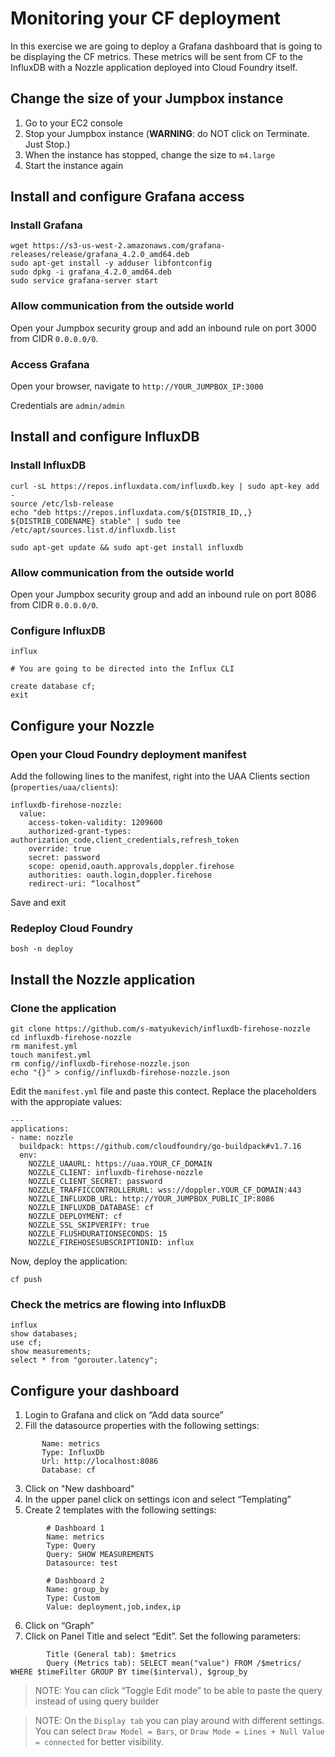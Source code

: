 # Monitoring your CF deployment

In this exercise we are going to deploy a Grafana dashboard that is going to be displaying the CF metrics. These metrics will be sent from CF to the InfluxDB with a Nozzle application deployed into Cloud Foundry itself.

## Change the size of your Jumpbox instance

1. Go to your EC2 console
1. Stop your Jumpbox instance (**WARNING**: do NOT click on Terminate. Just Stop.)
1. When the instance has stopped, change the size to `m4.large`
1. Start the instance again

## Install and configure Grafana access

### Install Grafana

```
wget https://s3-us-west-2.amazonaws.com/grafana-releases/release/grafana_4.2.0_amd64.deb
sudo apt-get install -y adduser libfontconfig
sudo dpkg -i grafana_4.2.0_amd64.deb
sudo service grafana-server start
```

### Allow communication from the outside world

Open your Jumpbox security group and add an inbound rule on port 3000 from CIDR `0.0.0.0/0`.

### Access Grafana

Open your browser, navigate to `http://YOUR_JUMPBOX_IP:3000`

Credentials are `admin/admin`

## Install and configure InfluxDB

### Install InfluxDB

```
curl -sL https://repos.influxdata.com/influxdb.key | sudo apt-key add -
source /etc/lsb-release
echo "deb https://repos.influxdata.com/${DISTRIB_ID,,} ${DISTRIB_CODENAME} stable" | sudo tee /etc/apt/sources.list.d/influxdb.list

sudo apt-get update && sudo apt-get install influxdb
```

### Allow communication from the outside world

Open your Jumpbox security group and add an inbound rule on port 8086 from CIDR `0.0.0.0/0`.

### Configure InfluxDB

```
influx

# You are going to be directed into the Influx CLI

create database cf;
exit
```

## Configure your Nozzle

### Open your Cloud Foundry deployment manifest

Add the following lines to the manifest, right into the UAA Clients section (`properties/uaa/clients`):

```
influxdb-firehose-nozzle:
  value:
    access-token-validity: 1209600
    authorized-grant-types: authorization_code,client_credentials,refresh_token
    override: true
    secret: password
    scope: openid,oauth.approvals,doppler.firehose
    authorities: oauth.login,doppler.firehose
    redirect-uri: “localhost”
```

Save and exit

### Redeploy Cloud Foundry

`bosh -n deploy`

## Install the Nozzle application

### Clone the application

```
git clone https://github.com/s-matyukevich/influxdb-firehose-nozzle
cd influxdb-firehose-nozzle
rm manifest.yml
touch manifest.yml
rm config//influxdb-firehose-nozzle.json
echo "{}" > config//influxdb-firehose-nozzle.json
```

Edit the `manifest.yml` file and paste this contect. Replace the placeholders with the appropiate values:

```
---
applications:
- name: nozzle
  buildpack: https://github.com/cloudfoundry/go-buildpack#v1.7.16
  env:
    NOZZLE_UAAURL: https://uaa.YOUR_CF_DOMAIN
    NOZZLE_CLIENT: influxdb-firehose-nozzle
    NOZZLE_CLIENT_SECRET: password
    NOZZLE_TRAFFICCONTROLLERURL: wss://doppler.YOUR_CF_DOMAIN:443
    NOZZLE_INFLUXDB_URL: http://YOUR_JUMPBOX_PUBLIC_IP:8086
    NOZZLE_INFLUXDB_DATABASE: cf 
    NOZZLE_DEPLOYMENT: cf
    NOZZLE_SSL_SKIPVERIFY: true
    NOZZLE_FLUSHDURATIONSECONDS: 15
    NOZZLE_FIREHOSESUBSCRIPTIONID: influx
```

Now, deploy the application:

```
cf push
```

### Check the metrics are flowing into InfluxDB

```
influx
show databases;
use cf;
show measurements;
select * from "gorouter.latency";
```

## Configure your dashboard

1. Login to Grafana and click on “Add data source”
2. Fill the datasource properties with the following settings:
 ```
        Name: metrics
        Type: InfluxDb
        Url: http://localhost:8086
        Database: cf
```
3. Click on "New dashboard"
4. In the upper panel click on settings icon and select “Templating”
5. Create 2 templates with the following settings:
```
        # Dashboard 1
        Name: metrics
        Type: Query
        Query: SHOW MEASUREMENTS
        Datasource: test

        # Dashboard 2
        Name: group_by
        Type: Custom
        Value: deployment,job,index,ip
```        
6. Click on “Graph”
7. Click on Panel Title and select “Edit”. Set the following parameters:
```        
        Title (General tab): $metrics
        Query (Metrics tab): SELECT mean("value") FROM /$metrics/ WHERE $timeFilter GROUP BY time($interval), $group_by 
```

> NOTE: You can click “Toggle Edit mode” to be able to paste the query instead of using query builder

> NOTE: On the `Display tab` you can play around with different settings. You can select `Draw Model = Bars`, or `Draw Mode = Lines + Null Value = connected` for better visibility.


